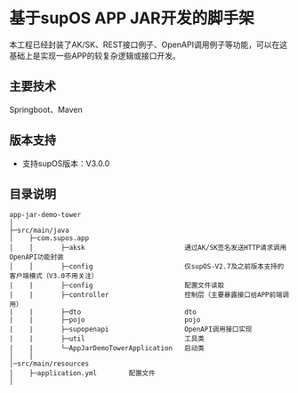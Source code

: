 # 基于supOS APP JAR开发的脚手架
本工程已经封装了AK/SK、REST接口例子、OpenAPI调用例子等功能，可以在这基础上是实现一些APP的较复杂逻辑或接口开发。

## 主要技术
Springboot、Maven

## 版本支持
* 支持supOS版本：V3.0.0

## 目录说明
```
app-jar-demo-tower
│ 
├─src/main/java
│    ├─com.supos.app    
│    │       ├─aksk                         通过AK/SK签名发送HTTP请求调用OpenAPI功能封装
│    │       ├─config                       仅supOS-V2.7及之前版本支持的客户端模式（V3.0不用关注）
|    |       ├─config                       配置文件读取 
|    |       ├─controller                   控制层（主要暴露接口给APP前端调用）
|    |       ├─dto                          dto
|    |       ├─pojo                         pojo
|    |       ├─supopenapi                   OpenAPI调用接口实现
|    |       ├─util                         工具类
|    |       └─AppJarDemoTowerApplication   启动类
│    │ 
│─src/main/resources 
│    ├─application.yml        配置文件
│ 
```